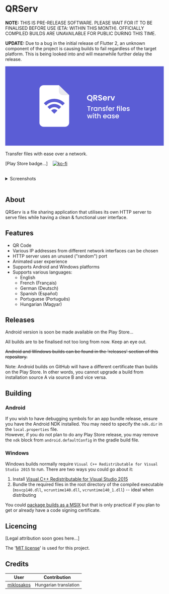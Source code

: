 # QRServ

**NOTE:** THIS IS PRE-RELEASE SOFTWARE. PLEASE WAIT FOR IT TO BE FINALISED BEFORE USE (ETA: WITHIN THIS MONTH). OFFICIALLY COMPILED BUILDS ARE UNAVAILABLE FOR PUBLIC DURING THIS TIME.

**UPDATE:** Due to a bug in the initial release of Flutter 2, an unknown component of the project is causing builds to fail regardless of the target platform. This is being looked into and will meanwhile further delay the release.

![Banner with app icon, app name 'QRServ' followed by 'transfer files with ease'](docs/banner/banner.png)

Transfer files with ease over a network.

[Play Store badge...]&nbsp;&nbsp;&nbsp;&nbsp;[![ko-fi](https://ko-fi.com/img/githubbutton_sm.svg)](https://ko-fi.com/F1F33NTWK)

<br>
<details>
    <summary>Screenshots</summary>
    <br>
    <img src="docs/screenshots/1.jpg" alt="Screenshot of app after selecting a file" height="450px">
    &nbsp;&nbsp;
    <img src="docs/screenshots/2.jpg" alt="Screenshot of app when press and holding or hovering over file name -- tool tip is shown with full file name" height="450px">
    &nbsp;&nbsp;
    <img src="docs/screenshots/3.jpg" alt="Screenshot of app after opening IP address list" height="450px">
</details>
<br>

## About

QRServ is a file sharing application that utilises its own HTTP server to serve files while having a clean & functional user interface.

## Features

- QR Code
- Various IP addresses from different network interfaces can be chosen
- HTTP server uses an unused ("random") port
- Animated user experience
- Supports Android and Windows platforms
- Supports various languages:
    - English
    - French (Français)
    - German (Deutsch)
    - Spanish (Español)
    - Portuguese (Português) 
    - Hungarian (Magyar)

## Releases

Android version is soon be made available on the Play Store...

All builds are to be finalised not too long from now. Keep an eye out.

~~Android and Windows builds can be found in the 'releases' section of this repository.~~

Note: Android builds on GitHub will have a different certificate than builds on the Play Store. In other words, you cannot upgrade a build from installation source A via source B and vice versa.

## Building

### Android

If you wish to have debugging symbols for an app bundle release, ensure you have the Android NDK installed. You may need to specify the `ndk.dir` in the `local.properties` file.
<br>
However, if you do not plan to do any Play Store release, you may remove the `ndk` block from `android.defaultConfig` in the gradle build file.

### Windows

Windows builds normally require `Visual C++ Redistributable for Visual Studio 2015` to run. There are two ways you could go about it:
1. Install [Visual C++ Redistributable for Visual Studio 2015](https://www.microsoft.com/en-us/download/details.aspx?id=48145)
2. Bundle the required files in the root directory of the compiled executable (`msvcp140.dll`, `vcruntime140.dll`, `vcruntime140_1.dll`) -- ideal when distributing

You could [package builds as a MSIX](https://pub.dev/packages/msix) but that is only practical if you plan to get or already have a code signing certificate.


## Licencing

[Legal attribution soon goes here...]

The '[MIT license](LICENSE)' is used for this project.

## Credits

| User                                        | Contribution          |
| ------------------------------------------- | --------------------- |
| [miklosakos](https://github.com/miklosakos) | Hungarian translation |
